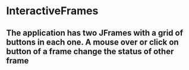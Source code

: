 # InteractiveFrames
## The application has two JFrames with a grid of buttons in each one. A mouse over or click on button of a frame change the status of other frame
